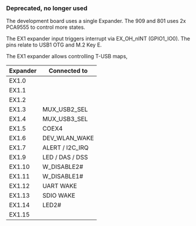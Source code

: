 ### Deprecated, no longer used

The development board uses a single Expander. The 909 and 801 uses 2x PCA9555 to control more states.

The EX1 expander input triggers interrupt via EX_OH_nINT (GPIO1_IO0).
The pins relate to USB1 OTG and M.2 Key E.

The EX1 expander allows controlling T-USB maps,



| Expander  | Connected to    |
|-----------|-----------------|
| EX1.0     |     |
| EX1.1     |    |
| EX1.2     |  |
| EX1.3     | MUX_USB2_SEL    |
| EX1.4     | MUX_USB3_SEL   |
| EX1.5     | COEX4 |
| EX1.6     | DEV_WLAN_WAKE      |
| EX1.7     | ALERT / I2C_IRQ    |
| EX1.9     | LED / DAS / DSS  |
| EX1.10    | W_DISABLE2#                |
| EX1.11    | W_DISABLE1#                |
| EX1.12    | UART WAKE                |
| EX1.13    | SDIO WAKE                |
| EX1.14    | LED2#                |
| EX1.15    |                 |





